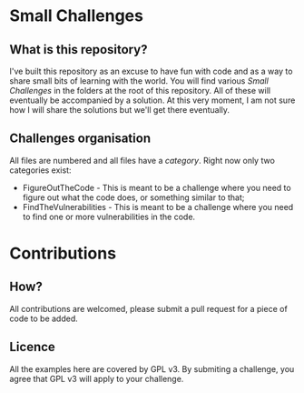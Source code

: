 # Small Challenges
## What is this repository?
I've built this repository as an excuse to have fun with code and as a way to share small bits of learning with the world. You will find various *Small Challenges* in the folders at the root of this repository. All of these will eventually be accompanied by a solution. At this very moment, I am not sure how I will share the solutions but we'll get there eventually.

## Challenges organisation
All files are numbered and all files have a *category*. Right now only two categories exist:
* FigureOutTheCode - This is meant to be a challenge where you need to figure out what the code does, or something similar to that;
* FindTheVulnerabilities - This is meant to be a challenge where you need to find one or more vulnerabilities in the code.

# Contributions
## How?
All contributions are welcomed, please submit a pull request for a piece of code to be added.

## Licence
All the examples here are covered by GPL v3. By submiting a challenge, you agree that GPL v3 will apply to your challenge.